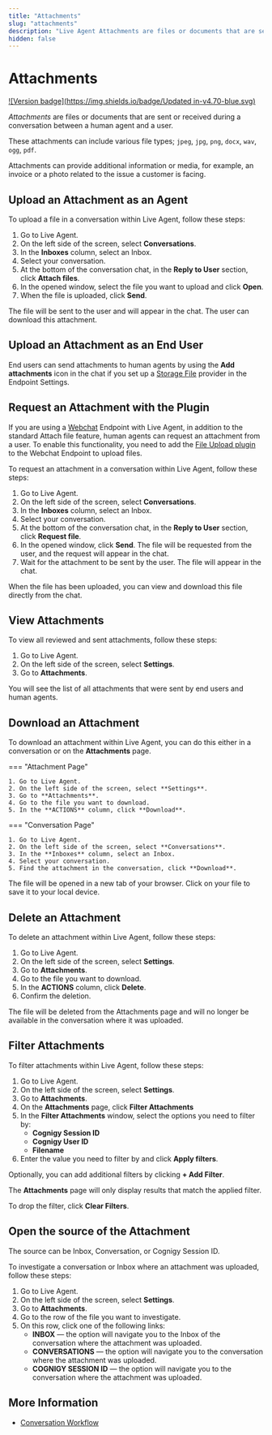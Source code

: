 ```yaml
---
title: "Attachments"
slug: "attachments" 
description: "Live Agent Attachments are files or documents that are sent or received during a conversation between a human agent and a user."
hidden: false 
---
```


# Attachments

[![Version badge](https://img.shields.io/badge/Updated in-v4.70-blue.svg)](../../release-notes/4.70.md)

_Attachments_ are files or documents that are sent or received during a conversation between a human agent and a user.

These attachments can include various file types; `jpeg`, `jpg`, `png`, `docx`, `wav`, `ogg`, `pdf`.

Attachments can provide additional information or media, for example, an invoice or a photo related to the issue a customer is facing.

## Upload an Attachment as an Agent

To upload a file in a conversation within Live Agent, follow these steps:

1. Go to Live Agent.
2. On the left side of the screen, select **Conversations**.
3. In the **Inboxes** column, select an Inbox.
4. Select your conversation.
5. At the bottom of the conversation chat, in the **Reply to User** section, click **Attach files**.
6. In the opened window, select the file you want to upload and click **Open**.
7. When the file is uploaded, click **Send**.

The file will be sent to the user and will appear in the chat. The user can download this attachment.

## Upload an Attachment as an End User

End users can send attachments to human agents by using the **Add attachments** icon in the chat if you set up a [Storage File](../../ai/deploy/endpoints/file-storage.md) provider in the Endpoint Settings.

## Request an Attachment with the Plugin

If you are using a [Webchat](../../webchat/overview.md) Endpoint with Live Agent, in addition to the standard Attach file feature, human agents can request an attachment from a user. To enable this functionality, you need to add the [File Upload plugin](https://github.com/Cognigy/WebchatPlugins/tree/master/plugins/file-upload) to the Webchat Endpoint to upload files.

To request an attachment in a conversation within Live Agent, follow these steps:

1. Go to Live Agent.
2. On the left side of the screen, select **Conversations**.
3. In the **Inboxes** column, select an Inbox.
4. Select your conversation.
5. At the bottom of the conversation chat, in the **Reply to User** section, click **Request file**.
6. In the opened window, click **Send**. The file will be requested from the user, and the request will appear in the chat.
7. Wait for the attachment to be sent by the user. The file will appear in the chat.

When the file has been uploaded, you can view and download this file directly from the chat.

## View Attachments

To view all reviewed and sent attachments, follow these steps:

1. Go to Live Agent.
2. On the left side of the screen, select **Settings**.
3. Go to **Attachments**.

You will see the list of all attachments that were sent by end users and human agents.

## Download an Attachment

To download an attachment within Live Agent, you can do this either in a conversation or on the **Attachments** page.

=== "Attachment Page"

    1. Go to Live Agent.
    2. On the left side of the screen, select **Settings**.
    3. Go to **Attachments**.
    4. Go to the file you want to download.
    5. In the **ACTIONS** column, click **Download**.  

=== "Conversation Page"

    1. Go to Live Agent.
    2. On the left side of the screen, select **Conversations**.
    3. In the **Inboxes** column, select an Inbox.
    4. Select your conversation.
    5. Find the attachment in the conversation, click **Download**.


The file will be opened in a new tab of your browser. Click on your file to save it to your local device.

## Delete an Attachment

To delete an attachment within Live Agent, follow these steps:

1. Go to Live Agent.
2. On the left side of the screen, select **Settings**.
3. Go to **Attachments**.
4. Go to the file you want to download.
5. In the **ACTIONS** column, click **Delete**.  
6. Confirm the deletion.

The file will be deleted from the Attachments page and will no longer be available in the conversation where it was uploaded.

## Filter Attachments

To filter attachments within Live Agent, follow these steps:

1. Go to Live Agent.
2. On the left side of the screen, select **Settings**.
3. Go to **Attachments**.
4. On the **Attachments** page, click **Filter Attachments**
5. In the **Filter Attachments** window, select the options you need to filter by: 
    - **Cognigy Session ID**
    - **Cognigy User ID**
    - **Filename**
6. Enter the value you need to filter by and click **Apply filters**.

Optionally, you can add additional filters by clicking **+ Add Filter**.

The **Attachments** page will only display results that match the applied filter.

To drop the filter, click **Clear Filters**.

## Open the source of the Attachment

The source can be Inbox, Conversation, or Cognigy Session ID.

To investigate a conversation or Inbox where an attachment was uploaded, follow these steps:

1. Go to Live Agent.
2. On the left side of the screen, select **Settings**.
3. Go to **Attachments**.
4. Go to the row of the file you want to investigate.
5. On this row, click one of the following links:
    - **INBOX** — the option will navigate you to the Inbox of the conversation where the attachment was uploaded.
    - **CONVERSATIONS** — the option will navigate you to the conversation where the attachment was uploaded.
    - **COGNIGY SESSION ID** — the option will navigate you to the conversation where the attachment was uploaded.

## More Information

- [Conversation Workflow](../conversation/overview.md)